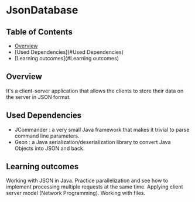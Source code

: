 # JsonDatabase

## Table of Contents
* [Overview](#Overview)
* [Used Dependencies](#Used Dependencies)
* [Learning outcomes](#Learning outcomes)

## Overview
It's a client-server application that allows the clients to store their data on the server in JSON format.

## Used Dependencies
- JCommander : a very small Java framework that makes it trivial to parse command line parameters.
- Gson : a Java serialization/deserialization library to convert Java Objects into JSON and back.

## Learning outcomes
Working with JSON in Java. 
Practice parallelization and see how to implement processing multiple requests at the same time.
Applying client server model (Network Programming).
Working with files.

